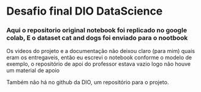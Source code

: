# Desafio final DIO DataScience
### Aqui o repositorio original notebook foi replicado no google colab, E o dataset cat and dogs foi enviado para o nootbook

Os videos do projeto e a documentação não deixou claro (para mim) quais eram os entregaveis, então eu escrevi o notebook conforme o modelo de exemplo, o repositório de apoi do professor estava vazio logo não houve um material de apoio

Também não há no github da DIO, um repositório para o projeto.
